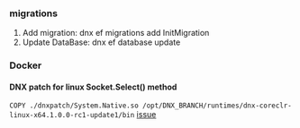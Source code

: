 ### migrations
1. Add migration: dnx ef migrations add InitMigration
2. Update DataBase: dnx ef database update


### Docker
#### DNX patch for linux Socket.Select() method
`COPY ./dnxpatch/System.Native.so /opt/DNX_BRANCH/runtimes/dnx-coreclr-linux-x64.1.0.0-rc1-update1/bin`
[issue](https://github.com/dotnet/corefx/issues/4631#issuecomment-165893079)